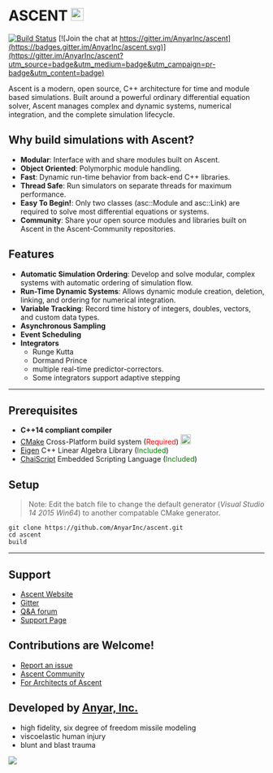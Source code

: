 # ASCENT <a href="http://anyarinc.github.io/ascent/"> <img src="http://www.iconsdb.com/icons/preview/color/299BFF/house-xxl.png" width="25"></a>

[![Build Status](https://travis-ci.org/AnyarInc/ascent.svg?branch=master)](https://travis-ci.org/AnyarInc/ascent) [![Join the chat at https://gitter.im/AnyarInc/ascent](https://badges.gitter.im/AnyarInc/ascent.svg)](https://gitter.im/AnyarInc/ascent?utm_source=badge&utm_medium=badge&utm_campaign=pr-badge&utm_content=badge)

Ascent is a modern, open source, C++ architecture for time and module based simulations. Built around a powerful ordinary differential equation solver, Ascent manages complex and dynamic systems, numerical integration, and the complete simulation lifecycle.

## Why build simulations with Ascent?
- **Modular**: Interface with and share modules built on Ascent. 
- **Object Oriented**: Polymorphic module handling.
- **Fast**: Dynamic run-time behavior from back-end C++ libraries.
- **Thread Safe**: Run simulators on separate threads for maximum performance.
- **Easy To Begin!**: Only two classes (asc::Module and asc::Link) are required to solve most differential equations or systems.
- **Community**: Share your open source modules and libraries built on Ascent in the Ascent-Community repositories.

## Features
- **Automatic Simulation Ordering**: Develop and solve modular, complex systems with automatic ordering of simulation flow.
- **Run-Time Dynamic Systems**: Allows dynamic module creation, deletion, linking, and ordering for numerical integration.
- **Variable Tracking**: Record time history of integers, doubles, vectors, and custom data types.
- **Asynchronous Sampling**
- **Event Scheduling**
- **Integrators**
    - Runge Kutta
    - Dormand Prince
    - multiple real-time predictor-correctors. 
    - Some integrators support adaptive stepping


***
## Prerequisites
- **C++14 compliant compiler**
- [CMake](https://cmake.org/download/) Cross-Platform build system (<font color="red">Required</font>)  <a href="http://anyarinc.github.io/ascent/"> <img src="http://www.iconsdb.com/icons/preview/color/299BFF/data-transfer-download-xxl.png" width="20"></a> 
- [Eigen](http://eigen.tuxfamily.org/) C++ Linear Algebra Library (<font color="green">Included</font>)
- [ChaiScript](http://chaiscript.com/) Embedded Scripting Language (<font color="green">Included</font>)



## Setup
> Note: Edit the batch file to change the default generator (_Visual Studio 14 2015 Win64_) to another compatable CMake generator.

```
git clone https://github.com/AnyarInc/ascent.git
cd ascent
build
```
***
## Support

- [Ascent Website](http://anyarinc.github.io/ascent/)
- [Gitter](https://gitter.im/AnyarInc/ascent)
- [Q&A forum](https://groups.google.com/forum/#!forum/Ascent-Users)
- [Support Page](http://anyarinc.github.io/ascent/support.html)

## Contributions are Welcome!

- [Report an issue](https://github.com/AnyarInc/ascent/issues)
- [Ascent Community](https://github.com/Ascent-Community)
- [For Architects of Ascent](https://github.com/AnyarInc/Ascent/wiki/For-Architects-of-Ascent)


## Developed by [Anyar, Inc.](http://www.anyarinc.com/)
- high fidelity, six degree of freedom missile modeling
- viscoelastic human injury 
- blunt and blast trauma

<a href="http://anyarinc.com"> <img src="http://www.anyarinc.com/wp-content/uploads/2015/06/anyar-logo-1.png"></a>